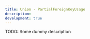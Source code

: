 ```yaml
---
title: Union - PartialForeignKeyUsage
description:
development: true
---
```


TODO: Some dummy description